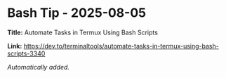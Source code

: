 # Bash Tip - 2025-08-05

**Title:** Automate Tasks in Termux Using Bash Scripts

**Link:** https://dev.to/terminaltools/automate-tasks-in-termux-using-bash-scripts-3340

_Automatically added._

